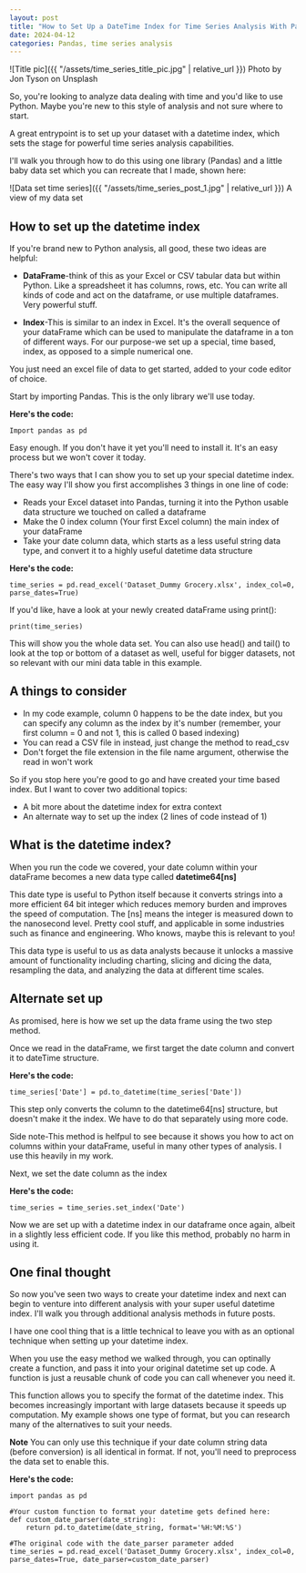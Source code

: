 ```yaml
---
layout: post
title: "How to Set Up a DateTime Index for Time Series Analysis With Pandas"
date: 2024-04-12
categories: Pandas, time series analysis
---
```


![Title pic]({{ "/assets/time_series_title_pic.jpg" | relative_url }}) Photo by Jon Tyson on Unsplash

So, you're looking to analyze data dealing with time and you'd like to use Python. Maybe you're new to this style of analysis and not sure where to start. 

A great entrypoint is to set up your dataset with a datetime index, which sets the stage for powerful time series analysis capabilities. 

I'll walk you through how to do this using one library (Pandas) and a little baby data set which you can recreate that I made, shown here:

![Data set time series]({{ "/assets/time_series_post_1.jpg" | relative_url }}) A view of my data set

## How to set up the datetime index

If you're brand new to Python analysis, all good, these two ideas are helpful:

- **DataFrame**-think of this as your Excel or CSV tabular data but within Python. Like a spreadsheet it has columns, rows, etc. You can write all kinds of code and act on the dataframe, or use multiple dataframes. Very powerful stuff. 

- **Index**-This is similar to an index in Excel. It's the overall sequence of your dataFrame which can be used to manipulate the dataframe in a ton of different ways. For our purpose-we set up a special, time based, index, as opposed to a simple numerical one. 

You just need an excel file of data to get started, added to your code editor of choice.

Start by importing Pandas. This is the only library we'll use today.

**Here's the code:**

```
Import pandas as pd

```
Easy enough. If you don't have it yet you'll need to install it. It's an easy process but we won't cover it today.

There's two ways that I can show you to set up your special datetime index. The easy way I'll show you first accomplishes 3 things in one line of code:

- Reads your Excel dataset into Pandas, turning it into the Python usable data structure we touched on called a dataframe
- Make the 0 index column (Your first Excel column) the main index of your dataFrame
- Take your date column data, which starts as a less useful string data type, and convert it to a highly useful datetime data structure

**Here's the code:**

```
time_series = pd.read_excel('Dataset_Dummy Grocery.xlsx', index_col=0, parse_dates=True)
```

If you'd like, have a look at your newly created dataFrame using print():

```
print(time_series)

```
This will show you the whole data set. You can also use head() and tail() to look at the top or bottom of a dataset as well, useful for bigger datasets, not so relevant with our mini data table in this example. 


## A things to consider 

- In my code example, column 0 happens to be the date index, but you can specify any column as the index by it's number (remember, your first column = 0 and not 1, this is called 0 based indexing)
- You can read a CSV file in instead, just change the method to read_csv 
- Don't forget the file extension in the file name argument, otherwise the read in won't work


So if you stop here you're good to go and have created your time based index. But I want to cover two additional topics:

- A bit more about the datetime index for extra context
- An alternate way to set up the index (2 lines of code instead of 1)

## What is the datetime index? 

When you run the code we covered, your date column within your dataFrame becomes a new data type called **datetime64[ns]**

This date type is useful to Python itself because it converts strings into a more efficient 64 bit integer which reduces memory burden and improves the speed of computation. The [ns] means the integer is measured down to the nanosecond level. Pretty cool stuff, and applicable in some industries such as finance and engineering. Who knows, maybe this is relevant to you! 

This data type is useful to us as data analysts because it unlocks a massive amount of functionality including charting, slicing and dicing the data, resampling the data, and analyzing the data at different time scales. 

## Alternate set up

As promised, here is how we set up the data frame using the two step method.

Once we read in the dataFrame, we first target the date column and convert it to dateTime structure. 

**Here's the code:**

```
time_series['Date'] = pd.to_datetime(time_series['Date'])

```
This step only converts the column to the datetime64[ns] structure, but doesn't make it the index. We have to do that separately using more code. 

Side note-This method is helfpul to see because it shows you how to act on columns within your dataFrame, useful in many other types of analysis. I use this heavily in my work. 


Next, we set the date column as the index

**Here's the code:**

```
time_series = time_series.set_index('Date')
```
Now we are set up with a datetime index in our dataframe once again, albeit in a slightly less efficient code. If you like this method, probably no harm in using it.


## One final thought

So now you've seen two ways to create your datetime index and next can begin to venture into different analysis with your super useful datetime index. I'll walk you through additional analysis methods in future posts.


I have one cool thing that is a little technical to leave you with as an optional technique when setting up your datetime index.

When you use the easy method we walked through, you can optinally create a function, and pass it into your original datetime set up code. A function is just a reusable chunk of code you can call whenever you need it. 

This function allows you to specify the format of the datetime index. This becomes increasingly important with large datasets because it speeds up computation. My example shows one type of format, but you can research many of the alternatives to suit your needs. 

**Note** You can only use this technique if your date column string data (before conversion) is all identical in format. If not, you'll need to preprocess the data set to enable this. 

**Here's the code:**

```
import pandas as pd

#Your custom function to format your datetime gets defined here:
def custom_date_parser(date_string):
    return pd.to_datetime(date_string, format='%H:%M:%S')

#The original code with the date_parser parameter added
time_series = pd.read_excel('Dataset_Dummy Grocery.xlsx', index_col=0, parse_dates=True, date_parser=custom_date_parser)
```

